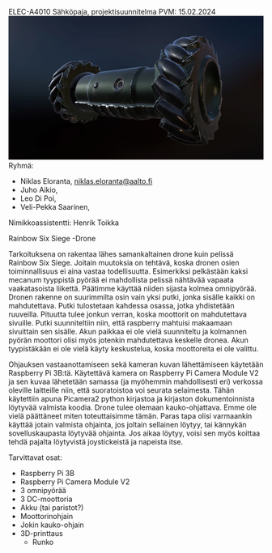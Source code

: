 ELEC-A4010 Sähköpaja, projektisuunnitelma
PVM: 15.02.2024
![Rainbow Six Siege Drone](Images/R6S_Drone.webp)
Ryhmä: 
- Niklas Eloranta, niklas.eloranta@aalto.fi
- Juho Aikio, 
- Leo Di Poi, 
- Veli-Pekka Saarinen, 

Nimikkoassistentti: Henrik Toikka

Rainbow Six Siege -Drone

Tarkoituksena on rakentaa lähes samankaltainen drone kuin pelissä Rainbow Six Siege. Joitain muutoksia on tehtävä, koska dronen osien toiminnallisuus ei aina vastaa todellisuutta. Esimerkiksi pelkästään kaksi mecanum tyyppistä pyörää ei mahdollista pelissä nähtävää vapaata vaakatasoista liikettä. Päätimme käyttää niiden sijasta kolmea omnipyörää. Dronen rakenne on suurimmilta osin vain yksi putki, jonka sisälle kaikki on mahdutettava. Putki tulostetaan kahdessa osassa, jotka yhdistetään ruuveilla. Pituutta tulee jonkun verran, koska moottorit on mahdutettava sivuille. Putki suunniteltiin niin, että raspberry mahtuisi makaamaan sivuittain sen sisälle. Akun paikkaa ei ole vielä suunniteltu ja kolmannen pyörän moottori olisi myös jotenkin mahdutettava keskelle dronea. Akun tyypistäkään ei ole vielä käyty keskustelua, koska moottoreita ei ole valittu. 

Ohjauksen vastaanottamiseen sekä kameran kuvan lähettämiseen käytetään Raspberry Pi 3B:tä. Käytettävä kamera on Raspberry Pi Camera Module V2 ja sen kuvaa lähetetään samassa (ja myöhemmin mahdollisesti eri) verkossa oleville laitteille niin, että suoratoistoa voi seurata selaimesta. Tähän käytettiin apuna Picamera2 python kirjastoa ja kirjaston dokumentoinnista löytyvää valmista koodia. Drone tulee olemaan kauko-ohjattava. Emme ole vielä päättäneet miten toteuttaisimme tämän. Paras tapa olisi varmaankin käyttää jotain valmista ohjainta, jos joltain sellainen löytyy, tai kännykän sovelluskaupasta löytyvää ohjainta. Jos aikaa löytyy, voisi sen myös koittaa tehdä pajalta löytyvistä joystickeistä ja napeista itse.

Tarvittavat osat:
- Raspberry Pi 3B
- Raspberry Pi Camera Module V2
- 3 omnipyörää
- 3 DC-moottoria
- Akku (tai paristot?)
- Moottorinohjain
- Jokin kauko-ohjain
- 3D-printtaus
  - Runko
